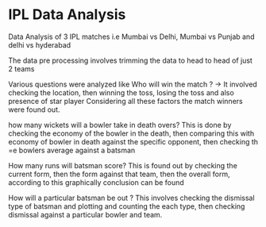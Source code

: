 # IPL Data Analysis

Data Analysis of 3 IPL matches i.e Mumbai vs Delhi, Mumbai vs Punjab and delhi vs hyderabad

The data pre processing involves trimming the data to head to head of just 2 teams 

Various questions were analyzed like Who will win the match ?
-> It involved checking the location, then winning the toss, losing the toss and also presence of star player
Considering all these factors the match winners were found out.

how many wickets will a bowler take in death overs?
This is done by checking the economy of the bowler in the death, then comparing this with economy of bowler in death against the specific opponent, then checking th =e bowlers average against a batsman

How many runs will batsman score? 
This is found out by checking the current form, then the form against that team, then the overall form, according to this graphically conclusion can be found

How will a particular batsman be out ?
This involves checking the dismissal type of batsman and plotting and counting the each type, then checking dismissal against a particular bowler and team.
